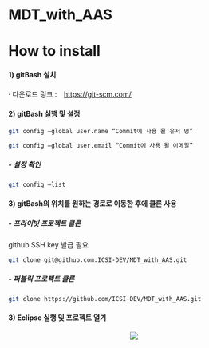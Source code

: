 
# MDT_with_AAS

# How to install

#### 1) gitBash 설치 

· 다운로드 링크 :　https://git-scm.com/

#### 2) gitBash 실행 및 설정
```sh
git config —global user.name “Commit에 사용 될 유저 명” 
```
```sh
git config —global user.email “Commit에 사용 될 이메일”
```

##### - 설정 확인
```sh
git config —list 
```

#### 3) gitBash의 위치를 원하는 경로로 이동한 후에 클론 사용
##### - 프라이빗 프로젝트 클론
github SSH key 발급 필요 
```sh
git clone git@github.com:ICSI-DEV/MDT_with_AAS.git
```
##### - 퍼블릭 프로젝트 클론
```sh
git clone https://github.com/ICSI-DEV/MDT_with_AAS.git
```

#### 3) Eclipse 실행 및 프로젝트 열기

<p align="center">

  <img src="https://user-images.githubusercontent.com/75360342/116350818-8a2afd80-a82d-11eb-9fde-3456ff9d5b5e.png"/>
  
  <p align="center">
  
  </p>
</p> 


